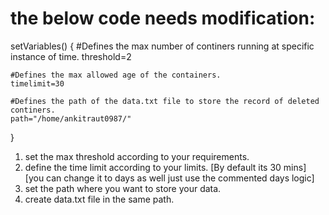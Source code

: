 
# the below code needs modification:

setVariables()
{
    #Defines the max number of continers running at specific instance of time.
    threshold=2

    #Defines the max allowed age of the containers. 
    timelimit=30
    
    #Defines the path of the data.txt file to store the record of deleted continers.
    path="/home/ankitraut0987/"

}

1. set the max threshold according to your requirements.
2. define the time limit according to your limits. [By default its 30 mins] [you can change it to days as well just use the commented days logic]
3. set the path where you want to store your data.
4. create data.txt file in the same path.